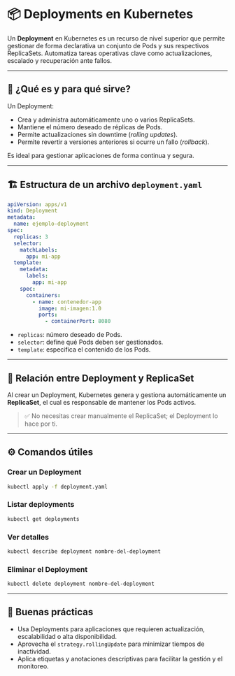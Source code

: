 # 📦 Deployments en Kubernetes

Un **Deployment** en Kubernetes es un recurso de nivel superior que permite gestionar de forma declarativa un conjunto de Pods y sus respectivos ReplicaSets. Automatiza tareas operativas clave como actualizaciones, escalado y recuperación ante fallos.

---

## 🧠 ¿Qué es y para qué sirve?

Un Deployment:

* Crea y administra automáticamente uno o varios ReplicaSets.
* Mantiene el número deseado de réplicas de Pods.
* Permite actualizaciones sin downtime (*rolling updates*).
* Permite revertir a versiones anteriores si ocurre un fallo (*rollback*).

Es ideal para gestionar aplicaciones de forma continua y segura.

---

## 🏗️ Estructura de un archivo `deployment.yaml`

```yaml
apiVersion: apps/v1
kind: Deployment
metadata:
  name: ejemplo-deployment
spec:
  replicas: 3
  selector:
    matchLabels:
      app: mi-app
  template:
    metadata:
      labels:
        app: mi-app
    spec:
      containers:
        - name: contenedor-app
          image: mi-imagen:1.0
          ports:
            - containerPort: 8080
```

* `replicas`: número deseado de Pods.
* `selector`: define qué Pods deben ser gestionados.
* `template`: especifica el contenido de los Pods.

---

## 🔁 Relación entre Deployment y ReplicaSet

Al crear un Deployment, Kubernetes genera y gestiona automáticamente un **ReplicaSet**, el cual es responsable de mantener los Pods activos.

> ✅ No necesitas crear manualmente el ReplicaSet; el Deployment lo hace por ti.

---
## ⚙️ Comandos útiles

### Crear un Deployment  

```bash
kubectl apply -f deployment.yaml
```

### Listar deployments

```bash
kubectl get deployments
```

### Ver detalles
```bash
kubectl describe deployment nombre-del-deployment
```

### Eliminar el Deployment
```bash
kubectl delete deployment nombre-del-deployment
```


---

## 📌 Buenas prácticas

* Usa Deployments para aplicaciones que requieren actualización, escalabilidad o alta disponibilidad.
* Aprovecha el `strategy.rollingUpdate` para minimizar tiempos de inactividad.
* Aplica etiquetas y anotaciones descriptivas para facilitar la gestión y el monitoreo.

